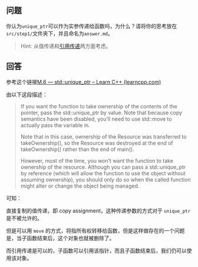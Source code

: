 ## 问题

你认为`unique_ptr`可以作为实参传递给函数吗，为什么？请将你的思考放在`src/step1/`文件夹下，并且命名为`answer.md`。

> Hint: 从值传递和[引用传递](https://en.wikipedia.org/wiki/Evaluation_strategy#Call_by_reference)两方面考虑。

## 回答

参考这个链接[M.6 — std::unique_ptr – Learn C++ (learncpp.com)](https://www.learncpp.com/cpp-tutorial/stdunique_ptr/)

由以下这段描述：

> If you want the function to take ownership of the contents of the pointer, pass the std::unique_ptr by value. Note that because copy semantics have been disabled, you’ll need to use std::move to actually pass the variable in.
>
> Note that in this case, ownership of the Resource was transferred to takeOwnership(), so the Resource was destroyed at the end of takeOwnership() rather than the end of main().
>
> However, most of the time, you won’t want the function to take ownership of the resource. Although you can pass a std::unique_ptr by reference (which will allow the function to use the object without assuming ownership), you should only do so when the called function might alter or change the object being managed.

可知：

直接复制的值传递，即 copy assignment，这种传递参数的方式对于 `unique_ptr` 是不被允许的。

但是可以用 `move` 的方式，将指所有权转移给函数，但是这样做存在的一个问题是，当子函数结束后，这个对象也就被删除了。

而引用传递是可以的，子函数可以引用该指针，而且子函数结束后，我们仍可以使用该对象。